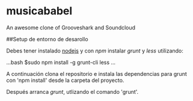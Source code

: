 # musicababel

An awesome clone of Grooveshark and Soundcloud

 ##Setup de entorno de desarollo

 Debes tener instalado [nodejs](https://nodejs.org/en/) y con *npm* instalar *grunt* y *less* utilizando:

 ...bash
 $sudo npm install -g grunt-cli less
 ...

 A continuación clona el repositorio e instala las dependencias para grunt con 'npm install' desde la carpeta del proyecto.

 Después arranca *grunt*, utlizando el comando 'grunt'.

